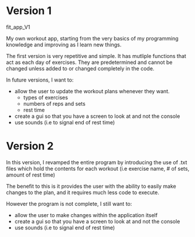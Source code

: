 # Version 1

fit_app_V1

My own workout app, starting from the very basics of my programming knowledge and improving as I learn new things.

The first version is very repetitive and simple. It has mutliple functions that act as each day of exercises.
They are predetermined and cannot be changed unless added to or changed completely in the code.

In future versions, I want to:
  - allow the user to update the workout plans whenever they want.
    - types of exercises
    - numbers of reps and sets
    - rest time 
  - create a gui so that you have a screen to look at and not the console
  - use sounds (i.e to signal end of rest time)

# Version 2



In this version, I revamped the entire program by introducing the use of .txt files which hold the contents for each workout
(i.e exercise name, # of sets, amount of rest time)

The benefit to this is it provides the user with the ability to easily make changes to the plan, and it requires much less code to execute.

However the program is not complete, I still want to:
- allow the user to make changes within the application itself
- create a gui so that you have a screen to look at and not the console
- use sounds (i.e to signal end of rest time)
